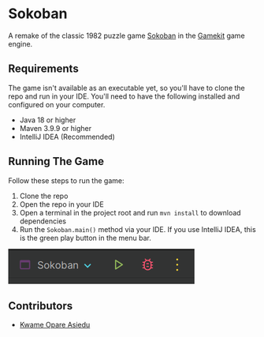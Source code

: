 # Sokoban

A remake of the classic 1982 puzzle game [Sokoban](https://en.wikipedia.org/wiki/Sokoban) in
the [Gamekit](https://github.com/kwameopareasiedu/gamekit) game engine.

## Requirements

The game isn't available as an executable yet, so you'll have to clone the repo and run in your IDE.
You'll need to have the following installed and configured on your computer.

- Java 18 or higher
- Maven 3.9.9 or higher
- IntelliJ IDEA (Recommended)

## Running The Game

Follow these steps to run the game:

1. Clone the repo
2. Open the repo in your IDE
3. Open a terminal in the project root and run `mvn install` to download dependencies
4. Run the `Sokoban.main()` method via your IDE. If you use IntelliJ IDEA, this is the green play button in the menu
   bar.

![](./docs/intellij-run.png)

## Contributors

- [Kwame Opare Asiedu](https://github.com/kwameopareasiedu)


